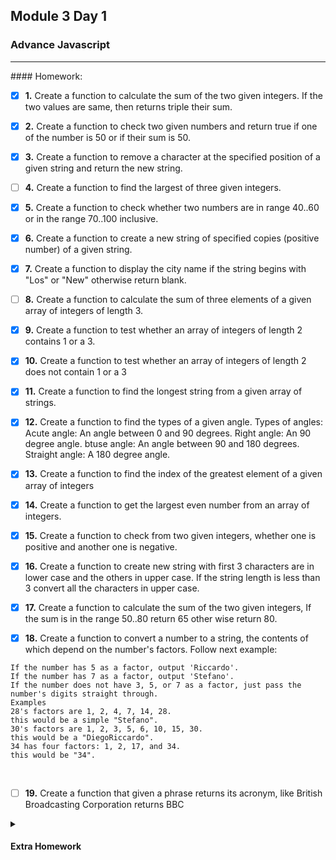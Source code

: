 ## Module 3 Day 1

### Advance Javascript

<hr/>
#### Homework:

- [x] **1.**
      Create a function to calculate the sum of the two given integers. If the two values are same, then returns triple their sum.
      <br/>

- [x] **2.**
      Create a function to check two given numbers and return true if one of the number is 50 or if their sum is 50.
      <br/>

- [x] **3.**
      Create a function to remove a character at the specified position of a given string and return the new string.
      <br/>

- [ ] **4.**
      Create a function to find the largest of three given integers.
      <br/>

- [x] **5.**
      Create a function to check whether two numbers are in range 40..60 or in the range 70..100 inclusive.
      <br/>

- [x] **6.**
      Create a function to create a new string of specified copies (positive number) of a given string.
      <br/>

- [x] **7.**
      Create a function to display the city name if the string begins with "Los" or "New" otherwise return blank.
      <br/>

- [ ] **8.**
      Create a function to calculate the sum of three elements of a given array of integers of length 3.
      <br/>

- [x] **9.**
      Create a function to test whether an array of integers of length 2 contains 1 or a 3.
      <br/>

- [x] **10.**
      Create a function to test whether an array of integers of length 2 does not contain 1 or a 3
      <br/>

- [x] **11.**
      Create a function to find the longest string from a given array of strings.
      <br/>

- [x] **12.**
      Create a function to find the types of a given angle.
      Types of angles:
      Acute angle: An angle between 0 and 90 degrees.
      Right angle: An 90 degree angle.
      btuse angle: An angle between 90 and 180 degrees.
      Straight angle: A 180 degree angle.
      <br/>

- [x] **13.**
      Create a function to find the index of the greatest element of a given array of integers
      <br/>

- [x] **14.**
      Create a function to get the largest even number from an array of integers.
      <br/>

- [x] **15.**
      Create a function to check from two given integers, whether one is positive and another one is negative.
      <br/>

- [x] **16.**
      Create a function to create new string with first 3 characters are in lower case and the others in upper case. If the string length is less than 3 convert all the characters in upper case.
      <br/>

- [x] **17.**
      Create a function to calculate the sum of the two given integers, If the sum is in the range 50..80 return 65 other wise return 80.
      <br/>

- [x] **18.**
      Create a function to convert a number to a string, the contents of which depend on the number's factors. Follow next example:

```If the number has 3 as a factor, output 'Diego'.
If the number has 5 as a factor, output 'Riccardo'.
If the number has 7 as a factor, output 'Stefano'.
If the number does not have 3, 5, or 7 as a factor, just pass the number's digits straight through.
Examples
28's factors are 1, 2, 4, 7, 14, 28.
this would be a simple "Stefano".
30's factors are 1, 2, 3, 5, 6, 10, 15, 30.
this would be a "DiegoRiccardo".
34 has four factors: 1, 2, 17, and 34.
this would be "34".
```

<br/>

- [ ] **19.**
      Create a function that given a phrase returns its acronym, like British Broadcasting Corporation returns BBC

<details><summary><h4>Extra Homework</h4></summary>

- [ ] **1. MAX CHAR**
      Given a string, return the character that is most
      commonly used in the string.

```
--- Examples
    maxChar("abcccccccd") === "c"
    maxChar("apple 1231111") === "1"
```

- [ ] **2. ANAGRAMS**
      Check to see if two provided strings are anagrams of each other.
      One string is an anagram of another if it uses the same characters
      in the same quantity. Only consider characters, not spaces
      or punctuation. Consider capital letters to be the same as lower case

```
--- Examples
  anagrams('rail safety', 'fairy tales') --> True
  anagrams('RAIL! SAFETY!', 'fairy tales') --> True
  anagrams('Hi there', 'Bye there') --> False
```

- [ ] **3. ANAGRAMS 2**
      Given a word and a list of possible anagrams, select the correct sublist.

```
--- Examples
    "listen" and a list of candidates like "enlists" "google" "inlets" "banana" the program should return a list containing "inlets".
```

- [ ] **4. PALINDROME**
      Given a string, return true if the string is a palindrome
      or false if it is not. Palindromes are strings that
      form the same word if it is reversed. Do include spaces
      and punctuation in determining if the string is a palindrome.

```
--- Examples:

    palindrome("abba") === true
    palindrome("abcdefg") === false
```

- [ ] **5. REVERSE INT**
      Given an integer, return an integer that is the reverse
      ordering of numbers.

--- Examples

    reverseInt(15) === 51
    reverseInt(981) === 189
    reverseInt(500) === 5
    reverseInt(-15) === -51
    reverseInt(-90) === -9

- [ ] **6. STEPS**
      Write a function that accepts a positive number N.
      The function should console log a step shape
      with N levels using the # character. Make sure the
      step has spaces on the right hand side!

```
--- Examples

    steps(2)
        '# '
        '##'
    steps(3)
        '#  '
        '## '
        '###'
    steps(4)
        '#   '
        '##  '
        '### '
        '####'
```

- [ ] **7. REVERSE STRING**
      Given a string, return a new string with the reversed
      order of characters

```
--- Examples

    reverse('apple') === 'leppa'
    reverse('hello') === 'olleh'
    reverse('Greetings!') === '!sgniteerG'
```

- [ ] **8. CHUNK**
      Given an array and chunk size, divide the array into many subarrays
      where each subarray is of length size

```
--- Examples

    chunk([1, 2, 3, 4], 2) --> [[ 1, 2], [3, 4]]
    chunk([1, 2, 3, 4, 5], 2) --> [[ 1, 2], [3, 4], [5]]
    chunk([1, 2, 3, 4, 5, 6, 7, 8], 3) --> [[ 1, 2, 3], [4, 5, 6], [7, 8]]
    chunk([1, 2, 3, 4, 5], 4) --> [[ 1, 2, 3, 4], [5]]
    chunk([1, 2, 3, 4, 5], 10) --> [[ 1, 2, 3, 4, 5]]
```

- [ ] **9. PYRAMID**
      Write a function that accepts a positive number N.
      The function should console log a pyramid shape
      with N levels using the # character. Make sure the
      pyramid has spaces on both the left and right hand sides

```
--- Examples

    pyramid(1)
        '#'
    pyramid(2)
        ' # '
        '###'
    pyramid(3)
        '  #  '
        ' ### '
        '#####' */
```

- [ ] **10. SPYRAL MATRIX**

Write a function that accepts an integer N
and returns a NxN spiral matrix.

```
--- Examples

    matrix(2)
        [[1, 2],
        [4, 3]]
    matrix(3)
        [[1, 2, 3],
        [8, 9, 4],
        [7, 6, 5]]
    matrix(4)
        [[1, 2, 3, 4],
        [12, 13, 14, 5],
        [11, 16, 15, 6],
        [10,  9,  8, 7]]
```

</details>
